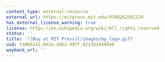 ```yaml
---
content_type: external-resource
external_url: https://mitpress.mit.edu/9780262581134
has_external_license_warning: true
license: https://en.wikipedia.org/wiki/All_rights_reserved
status: ''
title: '![Buy at MIT Press](/images/mp_logo.gif)'
uid: fa0b6241-b63a-4bb2-997f-8213b1949048
wayback_url: ''
---
```

